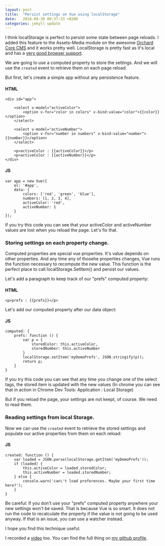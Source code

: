```yaml
---
layout: post
title:  "Persist settings on Vue using localStorage"
date:   2018-09-30 09:37:33 +0200
categories: jekyll update
---
```

I think localStorage is perfect to persist some state between page reloads. I added this feature to the Assets-Media module on the awesome [Orchard Core CMS](https://github.com/OrchardCMS/OrchardCore) and it works pretty well. LocalStorage is pretty fast as it's local and has a [very good browser support](https://caniuse.com/#search=localstorage).

We are going to use a computed property to store the settings. And we will use the  `created` event to retrieve them on each page reload.

But first, let's create a simple app without any persistence feature.

#### HTML
```
<div id="app">

    <select v-model="activeColor">
        <option v-for="color in colors" v-bind:value="color">{{color}}</option>
    </select>

    <select v-model="activeNumber">
        <option v-for="number in numbers" v-bind:value="number">{{number}}</option>
    </select>

    <p>activeColor : {{activeColor}}</p>
    <p>activeColor : {{activeNumber}}</p>
</div>
```

#### JS
```
var app = new Vue({
    el: '#app',
    data: {
        colors: ['red', 'green', 'blue'],
        numbers: [1, 2, 3, 4],
        activeColor: 'red',
        activeNumber: 1
    }
});
```
If you try this code you can see that your activeColor and activeNumber values are lost when you reload the page. Let's fix that.

### Storing settings on each property change.
Computed properties are special vue properties. It's value depends on other properties. And any time any of thosehe  properties changes, Vue runs the function necessary to recompute the new value. This function is the perfect place to call localStorage.SetItem() and persist our values.

Let's add a paragraph to keep track of our "prefs" computed property:

#### HTML
```
<p>prefs : {{prefs}}</p>
```

Let's add our computed property after our data object:

#### JS
```
computed: {
    prefs: function () {
        var p = {
            storedColor: this.activeColor,
            storedNumber: this.activeNumber
        }
        localStorage.setItem('myDemoPrefs', JSON.stringify(p));
        return p;
    }
}
```
If you try this code you can see that any time you change one of the select tags, the stored item is updated with the new values (In chrome you can see that in action in Chrome Dev Tools: Application : Local Storage)

But if you reload the page, your settings are not keept, of course. We need to read them.

### Reading settings from local Storage.

Now we can use the `created` event to retrieve the stored settings and populate our active properties from them on each reload:

#### JS
```
created: function () {
    var loaded = JSON.parse(localStorage.getItem('myDemoPrefs'));
    if (loaded) {
        this.activeColor = loaded.storedColor;
        this.activeNumber = loaded.storedNumber;
    } else {
        console.warn('can\'t load preferences. Maybe your first time here?');
    }
}
```
Be careful: If you don't use your "prefs" computed property anywhere your new settings won't be saved. That is because Vue is so smart. It does not run the code to recalculate the property if the value is not going to be used anyway. If that is an issue, you can use a watcher instead.

I hope you find this technique useful.

I recorded a [video](https://youtu.be/3D0iK6B-P4k) too.
You can find the full thing on [my github profile](https://github.com/matiasmolleja/blog-posts-code/tree/master/blog-vue-localstorage).